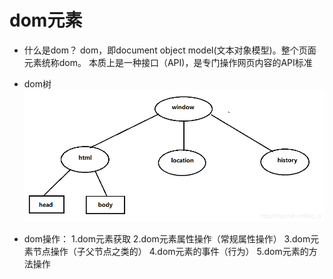 # dom元素

* 什么是dom？
dom，即document object model(文本对象模型)。整个页面元素统称dom。
本质上是一种接口（API)，是专门操作网页内容的API标准

* dom树
![](2022-08-12-21-24-52.png)

* dom操作：
1.dom元素获取
2.dom元素属性操作（常规属性操作）
3.dom元素节点操作（子父节点之类的）
4.dom元素的事件（行为）
5.dom元素的方法操作